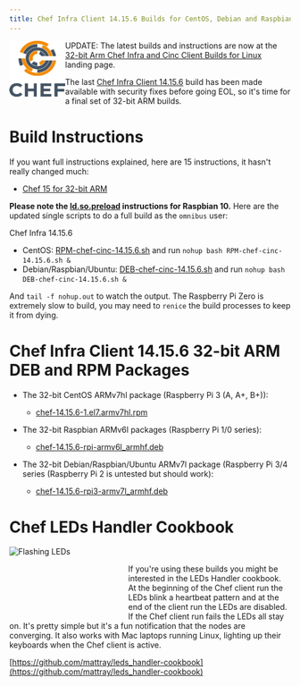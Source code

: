 ```yaml
---
title: Chef Infra Client 14.15.6 Builds for CentOS, Debian and Raspbian on 32-bit ARM
---
```


<a href="https://github.com/chef/chef"><img src="/assets/chef-logo.png" alt="Chef" width="100" height="100" align="left" /></a>

UPDATE: The latest builds and instructions are now at the [32-bit Arm Chef Infra and Cinc Client Builds for Linux](/arm/) landing page.

The last [Chef Infra Client 14.15.6]() build has been made available with security fixes before going EOL, so it's time for a final set of 32-bit ARM builds.

# Build Instructions

If you want full instructions explained, here are 15 instructions, it hasn't really changed much:

- [Chef 15 for 32-bit ARM](/2019/05/18/chef-15-on-arm)

**Please note the [ld.so.preload](/2019/09/14/installing-raspbian-10-0-on-a-raspberry-pi) instructions for Raspbian 10.** Here are the updated single scripts to do a full build as the `omnibus` user:

Chef Infra 14.15.6
- CentOS: [RPM-chef-cinc-14.15.6.sh](/assets/RPM-chef-cinc-14.15.6.sh) and run `nohup bash RPM-chef-cinc-14.15.6.sh &`
- Debian/Raspbian/Ubuntu: [DEB-chef-cinc-14.15.6.sh](/assets/DEB-chef-cinc-14.15.6.sh) and run  `nohup bash DEB-chef-cinc-14.15.6.sh &`

And `tail -f nohup.out` to watch the output. The Raspberry Pi Zero is extremely slow to build, you may need to `renice` the build processes to keep it from dying.

# Chef Infra Client 14.15.6 32-bit ARM DEB and RPM Packages

- The 32-bit CentOS ARMv7hl package (Raspberry Pi 3 (A, A+, B+)):
  - [chef-14.15.6-1.el7.armv7hl.rpm](https://www.dropbox.com/s/7syh7vbgosp2w0l/chef-14.15.6-1.el7.armv7hl.rpm?raw=1)

- The 32-bit Raspbian ARMv6l packages (Raspberry Pi 1/0 series):
  - [chef-14.15.6-rpi-armv6l_armhf.deb](https://www.dropbox.com/s/m7aza1zos4whcn0/chef-14.15.6-rpi-armv6l_armhf.deb?raw=1)

- The 32-bit Debian/Raspbian/Ubuntu ARMv7l package (Raspberry Pi 3/4 series (Raspberry Pi 2 is untested but should work):
  - [chef-14.15.6-rpi3-armv7l_armhf.deb](https://www.dropbox.com/s/bd93ruwxcoonlj7/chef-14.15.6-rpi3-armv7l_armhf.deb?raw=1)

# Chef LEDs Handler Cookbook

<a href="https://github.com/mattray/leds_handler-cookbook"><img src="/assets/flashing_leds.gif" alt="Flashing LEDs" width="213" height="120" align="left" /></a>&nbsp;&nbsp;&nbsp;&nbsp;

If you're using these builds you might be interested in the LEDs Handler cookbook. At the beginning of the Chef client run the LEDs blink a heartbeat pattern and at the end of the client run the LEDs are disabled. If the Chef client run fails the LEDs all stay on. It's pretty simple but it's a fun notification that the nodes are converging. It also works with Mac laptops running Linux, lighting up their keyboards when the Chef client is active.

[https://github.com/mattray/leds_handler-cookbook](https://github.com/mattray/leds_handler-cookbook)
